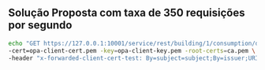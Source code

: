## Solução Proposta com taxa de 350 requisições por segundo
```sh
echo "GET https://127.0.0.1:10001/service/rest/building/1/consumption/disaggregated" | \vegeta attack -duration=60s -rate=350 \
-cert=opa-client-cert.pem -key=opa-client-key.pem -root-certs=ca.pem \
-header "x-forwarded-client-cert-test: By=subject=subject;By=issuer;URI=spiffe://acme.com/projeto1" | tee results_opa_envoy_350.bin | vegeta report
```